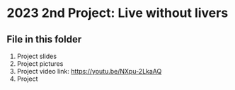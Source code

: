 # 2023 2nd Project: Live without livers
## File in this folder
1. Project slides
2. Project pictures
3. Project video link: https://youtu.be/NXpu-2LkaAQ
4. Project
